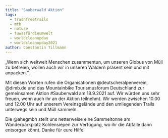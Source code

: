 ```yaml
---
title: "Sauberwald Aktion"
tags:
  - trashfreetrails
  - mtb
  - nature
  - tuwasfürdieumwelt
  - worldcleanupday
  - worldcleanupday2021
author: Constantin Tillmann
---
```


„Wenn sich weltweit Menschen zusammentun, um unseren Globus von Müll zu befreien, wollen auch wir in unseren Wäldern präsent sein und mit anpacken.“.

Mit diesen Worten rufen die Organisationen @deutscheralpenverein, @dimb.de und das Mountainbike Tourismusforum Deutschland zur gemeinsamen Aktion #Sauberwald am 18.9.2021 auf.
Wir würden uns sehr freuen, wenn auch ihr an der Aktion teilnehmt. Wir werden zwischen 10.00 und 12.00 Uhr auf unserem Vereinsgelände und den umliegenden Trails unterwegs sein und Müll sammeln.

Die @ahegmbh stellt uns netterweise eine Sammeltonne am Wanderparkplatz Kohlensiepen zur Verfügung, wo ihr die Abfälle dann entsorgen könnt. Danke für eure Hilfe!